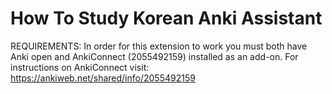 # How To Study Korean Anki Assistant
 REQUIREMENTS:
    In order for this extension to work you must both have Anki open and AnkiConnect (2055492159) installed as an add-on. For instructions on AnkiConnect visit: https://ankiweb.net/shared/info/2055492159
